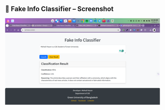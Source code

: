 ## 🧠 Fake Info Classifier – Screenshot

![Fake Info Classifier Screenshot](static/img/LLM_Fake_Info.png)
